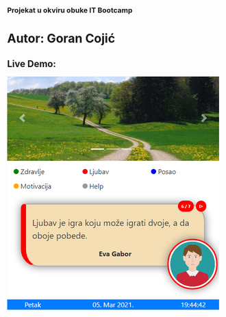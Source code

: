 ### Projekat u okviru obuke IT Bootcamp

# Autor: Goran Cojić

## Live Demo:
[![slika](Screenshot_1.png)](https://coja.um.rs/itbcdz/P01/)
